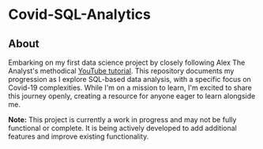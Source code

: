 # Covid-SQL-Analytics

## About
Embarking on my first data science project by closely following Alex The Analyst's methodical <a href="https://youtu.be/qfyynHBFOsM">YouTube tutorial</a>.  This repository documents my progression as I explore SQL-based data analysis, with a specific focus on Covid-19 complexities. While I'm on a mission to learn, I'm excited to share this journey openly, creating a resource for anyone eager to learn alongside me.

<b>Note:</b> This project is currently a work in progress and may not be fully functional or complete. It is being actively developed to add additional features and improve existing functionality.
